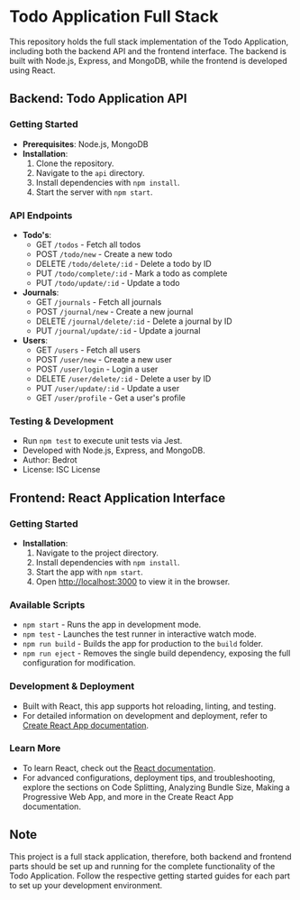 # Todo Application Full Stack

This repository holds the full stack implementation of the Todo Application, including both the backend API and the frontend interface. The backend is built with Node.js, Express, and MongoDB, while the frontend is developed using React.

## Backend: Todo Application API

### Getting Started
- **Prerequisites**: Node.js, MongoDB
- **Installation**:
  1. Clone the repository.
  2. Navigate to the `api` directory.
  3. Install dependencies with `npm install`.
  4. Start the server with `npm start`.

### API Endpoints
- **Todo's**: 
  - GET `/todos` - Fetch all todos
  - POST `/todo/new` - Create a new todo
  - DELETE `/todo/delete/:id` - Delete a todo by ID
  - PUT `/todo/complete/:id` - Mark a todo as complete
  - PUT `/todo/update/:id` - Update a todo
- **Journals**:
  - GET `/journals` - Fetch all journals
  - POST `/journal/new` - Create a new journal
  - DELETE `/journal/delete/:id` - Delete a journal by ID
  - PUT `/journal/update/:id` - Update a journal
- **Users**:
  - GET `/users` - Fetch all users
  - POST `/user/new` - Create a new user
  - POST `/user/login` - Login a user
  - DELETE `/user/delete/:id` - Delete a user by ID
  - PUT `/user/update/:id` - Update a user
  - GET `/user/profile` - Get a user's profile

### Testing & Development
- Run `npm test` to execute unit tests via Jest.
- Developed with Node.js, Express, and MongoDB.
- Author: Bedrot
- License: ISC License

## Frontend: React Application Interface

### Getting Started
- **Installation**:
  1. Navigate to the project directory.
  2. Install dependencies with `npm install`.
  3. Start the app with `npm start`.
  4. Open [http://localhost:3000](http://localhost:3000) to view it in the browser.

### Available Scripts
- `npm start` - Runs the app in development mode.
- `npm test` - Launches the test runner in interactive watch mode.
- `npm run build` - Builds the app for production to the `build` folder.
- `npm run eject` - Removes the single build dependency, exposing the full configuration for modification.

### Development & Deployment
- Built with React, this app supports hot reloading, linting, and testing.
- For detailed information on development and deployment, refer to [Create React App documentation](https://facebook.github.io/create-react-app/docs/getting-started).

### Learn More
- To learn React, check out the [React documentation](https://reactjs.org/).
- For advanced configurations, deployment tips, and troubleshooting, explore the sections on Code Splitting, Analyzing Bundle Size, Making a Progressive Web App, and more in the Create React App documentation.

## Note
This project is a full stack application, therefore, both backend and frontend parts should be set up and running for the complete functionality of the Todo Application. Follow the respective getting started guides for each part to set up your development environment.
